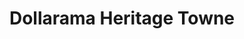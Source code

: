 ---
title: "Dollarama Heritage Towne"
url: /calgary/dollarama-heritage-towne/
shop: variety store
---